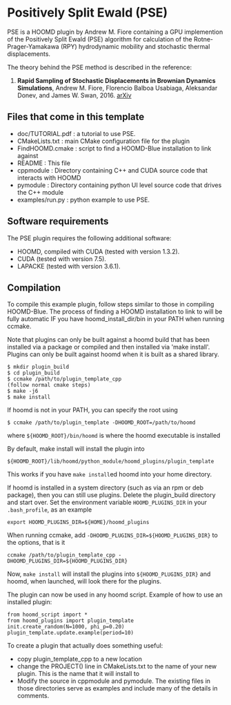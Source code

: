 # Positively Split Ewald (PSE)
PSE is a HOOMD plugin by Andrew M. Fiore containing a GPU implemention of the Positively Split Ewald
(PSE) algorithm for calculation of the Rotne-Prager-Yamakawa (RPY)
hydrodynamic mobility and stochastic thermal displacements. 
 
The theory behind the PSE method is described in the reference:

1. **Rapid Sampling of Stochastic Displacements in Brownian Dynamics
Simulations**, Andrew M. Fiore, Florencio Balboa Usabiaga, Aleksandar
Donev, and James W. Swan, 2016. [arXiv](https://arxiv.org/abs/1611.09322)


## Files that come in this template
 - doc/TUTORIAL.pdf : a tutorial to use PSE.
 - CMakeLists.txt   : main CMake configuration file for the plugin
 - FindHOOMD.cmake  : script to find a HOOMD-Blue installation to link against
 - README           : This file
 - cppmodule        : Directory containing C++ and CUDA source code that interacts with HOOMD
 - pymodule         : Directory containing python UI level source code that drives the C++ module
 - examples/run.py  : python example to use PSE.

## Software requirements

The PSE plugin requires the following additional software:
 - HOOMD, compiled with CUDA (tested with version 1.3.2). 
 - CUDA (tested with version 7.5).
 - LAPACKE (tested with version 3.6.1).

## Compilation
To compile this example plugin, follow steps similar to those in compiling HOOMD-Blue. The process of finding a HOOMD 
installation to link to will be fully automatic IF you have hoomd_install_dir/bin in your PATH when running ccmake.

Note that plugins can only be built against a hoomd build that has been installed via a package or compiled and then
installed via 'make install'. Plugins can only be built against hoomd when it is built as a shared library.

```
$ mkdir plugin_build
$ cd plugin_build
$ ccmake /path/to/plugin_template_cpp 
(follow normal cmake steps)
$ make -j6
$ make install
```

If hoomd is not in your PATH, you can specify the root using

`$ ccmake /path/to/plugin_template -DHOOMD_ROOT=/path/to/hoomd`

where `${HOOMD_ROOT}/bin/hoomd` is where the hoomd executable is installed

By default, make install will install the plugin into

`${HOOMD_ROOT}/lib/hoomd/python_module/hoomd_plugins/plugin_template`

This works if you have `make install`ed hoomd into your home directory. 

If hoomd is installed in a system directory (such as via an rpm or deb package), then you can still use plugins.
Delete the plugin_build directory and start over. Set the environment
variable `HOOMD_PLUGINS_DIR` in your `.bash_profile`, as an example

`export HOOMD_PLUGINS_DIR=${HOME}/hoomd_plugins`  

When running ccmake, add `-DHOOMD_PLUGINS_DIR=${HOOMD_PLUGINS_DIR}`
to the options, that is it

 `ccmake /path/to/plugin_template_cpp
 -DHOOMD_PLUGINS_DIR=${HOOMD_PLUGINS_DIR}`

Now, `make install` will install the plugins into `${HOOMD_PLUGINS_DIR}` and hoomd, when launched, will look there
for the plugins.

The plugin can now be used in any hoomd script.
Example of how to use an installed plugin:

```
from hoomd_script import *
from hoomd_plugins import plugin_template
init.create_random(N=1000, phi_p=0.20)
plugin_template.update.example(period=10)
```

To create a plugin that actually does something useful:

 * copy plugin_template_cpp to a new location
 * change the PROJECT() line in CMakeLists.txt to the name of your new plugin. This is the name that it will install to
 * Modify the source in cppmodule and pymodule. The existing files in those directories serve as examples and include
   many of the details in comments.
